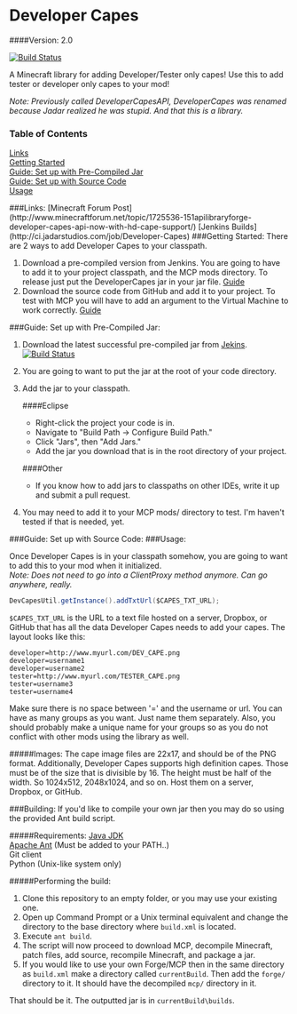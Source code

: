 Developer Capes
=============

####Version: 2.0

[![Build Status](http://ci.jadarstudios.com/job/Developer-Capes/badge/icon)](http://ci.jadarstudios.com/job/Developer-Capes/)

A Minecraft library for adding Developer/Tester only capes!
Use this to add tester or developer only capes to your mod!

*Note: Previously called DeveloperCapesAPI, DeveloperCapes was renamed because Jadar realized he was stupid. And that this is a library.*

### Table of Contents  
[Links](#links)  
[Getting Started](#gettingStarted)  
[Guide: Set up with Pre-Compiled Jar](#guideJar)  
[Guide: Set up with Source Code](#guideSourceCode)  
[Usage](#usage)  

<a name="links"/>
###Links:
[Minecraft Forum Post](http://www.minecraftforum.net/topic/1725536-151apilibraryforge-developer-capes-api-now-with-hd-cape-support/)  
[Jenkins Builds](http://ci.jadarstudios.com/job/Developer-Capes)  

<a name="gettingStarted"/>
###Getting Started:
There are 2 ways to add Developer Capes to your classpath.

1. Download a pre-compiled version from Jenkins. You are going to have to add it to your project classpath, and the MCP mods directory. To release just put the DeveloperCapes jar in your jar file. [Guide](#guideJar)
2. Download the source code from GitHub and add it to your project. To test with MCP you will have to add an argument to the Virtual Machine to work correctly.  [Guide](#guideSourceCode)

<a name="guideJar"/>
###Guide: Set up with Pre-Compiled Jar:

1. Download the latest successful pre-compiled jar from [Jekins](http://ci.jadarstudios.com/job/Developer-Capes). [![Build Status](http://ci.jadarstudios.com/job/Developer-Capes/badge/icon)](http://ci.jadarstudios.com/job/Developer-Capes/)
2. You are going to want to put the jar at the root of your code directory.
3. Add the jar to your classpath.
  
    ####Eclipse
    - Right-click the project your code is in.
    - Navigate to "Build Path -> Configure Build Path."
    - Click "Jars", then "Add Jars."
    - Add the jar you download that is in the root directory of your project.
  
    ####Other
    - If you know how to add jars to classpaths on other IDEs, write it up and submit a pull request.
4. You may need to add it to your MCP mods/ directory to test. I'm haven't tested if that is needed, yet.

<a name="guideSourceCode"/>
###Guide: Set up with Source Code:

<a name="usage"/>
###Usage:

  Once Developer Capes is in your classpath somehow, you are going to want to add this to your mod when it initialized.  
*Note: Does not need to go into a ClientProxy method anymore. Can go anywhere, really.*
```java
DevCapesUtil.getInstance().addTxtUrl($CAPES_TXT_URL);
```

`$CAPES_TXT_URL` is the URL to a text file hosted on a server, Dropbox, or GitHub that has all the data Developer Capes needs to add your capes. The layout looks like this:
```
developer=http://www.myurl.com/DEV_CAPE.png
developer=username1
developer=username2
tester=http://www.myurl.com/TESTER_CAPE.png
tester=username3
tester=username4
```
  Make sure there is no space between '=' and the username or url.
You can have as many groups as you want. Just name them separately.
Also, you should probably make a unique name for your groups so as
you do not conflict with other mods using the library as well.

#####Images:
The cape image files are 22x17, and should be of the PNG format. Additionally, Developer Capes supports high definition capes. Those must be of the size that is divisible by 16. The height must be half of the width. So 1024x512, 2048x1024, and so on. Host them on a server, Dropbox, or GitHub. 

<a name="building"/>
###Building:
If you'd like to compile your own jar then you may do so using the provided Ant build script.

#####Requirements:
[Java JDK](http://www.oracle.com/technetwork/java/javase/downloads/index.html)  
[Apache Ant](http://ant.apache.org/) (Must be added to your PATH..)  
Git client  
Python (Unix-like system only)

#####Performing the build:
1. Clone this repository to an empty folder, or you may use your existing one.
2. Open up Command Prompt or a Unix terminal equivalent and change the directory to the base directory where `build.xml` is located.
3. Execute `ant build`.
4. The script will now proceed to download MCP, decompile Minecraft, patch files, add source, recompile Minecraft, and package a jar.
5. If you would like to use your own Forge/MCP then in the same directory as `build.xml` make a directory called `currentBuild`. Then add the `forge/` directory to it. It should have the decompiled `mcp/` directory in it.

That should be it. The outputted jar is in `currentBuild\builds`.

